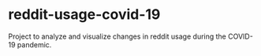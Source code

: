 # reddit-usage-covid-19
Project to analyze and visualize changes in reddit usage during the COVID-19 pandemic. 
